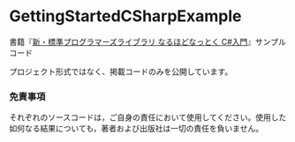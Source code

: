 # GettingStartedCSharpExample
書籍『[新・標準プログラマーズライブラリ なるほどなっとく C#入門](https://amzn.to/2W76xPt)』サンプルコード

プロジェクト形式ではなく、掲載コードのみを公開しています。


### 免責事項

それぞれのソースコードは，ご自身の責任において使用してください。使用した如何なる結果についても，著者および出版社は一切の責任を負いません。
